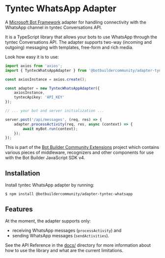 # Tyntec WhatsApp Adapter

A [Microsoft Bot Framework](https://www.botframework.com/) adapter for handling
connectivity with the WhatsApp channel in tyntec Conversations API.

It is a TypeScript library that allows your bots to use WhatsApp through the
tyntec Conversations API. The adapter supports two-way (incoming and outgoing)
messaging with templates, free-form and rich media.

Look how easy it is to use:

```typescript
import axios from 'axios';
import { TyntecWhatsAppAdapter } from '@botbuildercommunity/adapter-tyntec-whatsapp';

const axiosInstance = axios.create();

const adapter = new TyntecWhatsAppAdapter({
	axiosInstance,
	tyntecApikey: 'API_KEY'
});

// ... your bot and server initialization ...

server.post('/api/messages', (req, res) => {
	adapter.processActivity(req, res, async (context) => {
		await myBot.run(context);
	});
});
```

This is part of the [Bot Builder Community Extensions](https://github.com/BotBuilderCommunity/botbuilder-community-js)
project which contains various pieces of middleware, recognizers and other
components for use with the Bot Builder JavaScript SDK v4.


## Installation

Install tyntec WhatsApp adapter by running:

```shell
$ npm install @botbuildercommunity/adapter-tyntec-whatsapp
```


## Features

At the moment, the adapter supports only:

* receiving WhatsApp messages (`processActivity`) and
* sending WhatsApp messages (`sendActivities`).

See the API Reference in the [docs/](./docs) directory for more information
about how to use the library and what are the current limitations.
